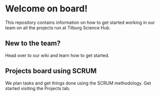 # Welcome on board!

This repository contains information on how to get started working in our team on all the projects run at Tilburg Science Hub.

## New to the team?

Head over to our wiki and learn how to get started.

## Projects board using SCRUM

We plan tasks and get things done using the SCRUM methodology. Get started visiting the Projects tab.

